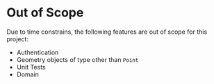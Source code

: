 # Out of Scope
Due to time constrains, the following features are out of scope for this project:

- Authentication
- Geometry objects of type other than `Point`
- Unit Tests
- Domain